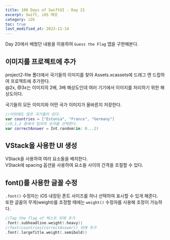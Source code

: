 ```yaml
---
title: 100 Days of SwiftUI - Day 21
excerpt: Swift, iOS 메모
category: iOS
toc: true
last_modified_at: 2023-11-14
---
```


Day 20에서 배웠던 내용을 이용하여 `Guess the Flag` 앱을 구현해본다.  

## 이미지를 프로젝트에 추가

project2-file 폴더에서 국기들의 이미지를 찾아 Assets.xcassets에 드래그 앤 드랍하여 프로젝트에 추가한다.  
@2x, @3x는 이미지의 2배, 3배 해상도인데 여러 기기에서 이미지를 처리하기 위한 해상도이다. 

국기들의 모든 이미지와 어떤 국가 이미지가 올바른지 저장한다.

~~~swift
//이외에도 많은 국기들이 있다.
var countries = ["Estonia", "France", "Germany"]
//0,1,2 중에서 임의의 숫자를 선택한다.
var correctAnswer = Int.random(in: 0...2)
~~~

## VStack을 사용한 UI 생성

VStack을 사용하여 여러 요소들을 배치한다.  
VStack에 spacing 옵션을 사용하여 요소들 사이의 간격을 조절할 수 있다.


## font()를 사용한 글꼴 수정

`.font()` 수정자는 iOS 내장된 폰트 사이즈를 하나 선택하여 표시할 수 있게 해준다.  
또한 글꼴의 무게(weight)를 조정할 때에는 `weight()` 수정자를 사용해 조정이 가능하다.

~~~swift
//Tap the flag of 텍스트 뒤에 추가
.font(.subheadline.weight(.heavy))
//Text(countries[correctAnswer]) 뒤에 추가
.font(.largeTitle.weight(.semibold))
~~~